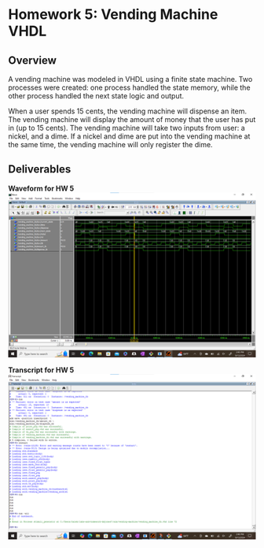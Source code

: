 # Homework 5: Vending Machine VHDL
## Overview

A vending machine was modeled in VHDL using a finite state machine. Two processes were created: one process handled the state memory, while the other process handled the next state logic and output. 

When a user spends 15 cents, the vending machine will dispense an item. The vending machine will display the amount of money that the user has put in (up to 15 cents). The vending machine will take two inputs from user: a nickel, and a dime. If a nickel and dime are put into the vending machine at the same time, the vending machine will only register the dime. 

## Deliverables

**Waveform for HW 5**
![image](assets/hw5_waveform.png)

**Transcript for HW 5**
![image](assets/hw5_transcript.png)


